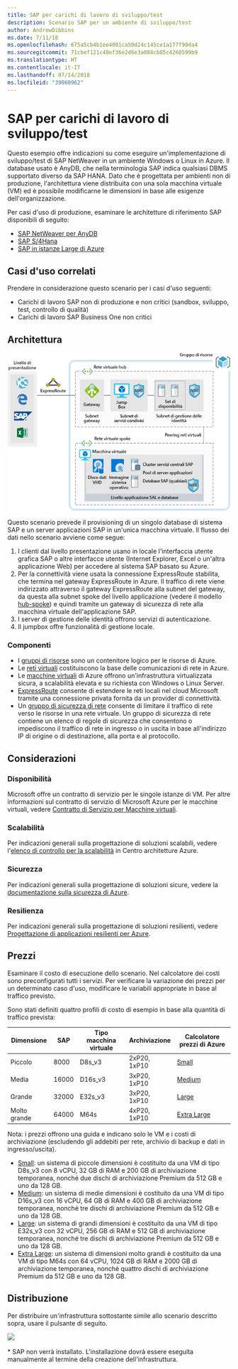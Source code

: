 ```yaml
---
title: SAP per carichi di lavoro di sviluppo/test
description: Scenario SAP per un ambiente di sviluppo/test
author: AndrewDibbins
ms.date: 7/11/18
ms.openlocfilehash: 675a5cb4b1ee4001ca50d24c145ce1a177f90da4
ms.sourcegitcommit: 71cbef121c40ef36e2d6e3a088cb85c4260599b9
ms.translationtype: HT
ms.contentlocale: it-IT
ms.lasthandoff: 07/14/2018
ms.locfileid: "39060962"
---
```

# <a name="sap-for-devtest-workloads"></a>SAP per carichi di lavoro di sviluppo/test

Questo esempio offre indicazioni su come eseguire un'implementazione di sviluppo/test di SAP NetWeaver in un ambiente Windows o Linux in Azure. Il database usato è AnyDB, che nella terminologia SAP indica qualsiasi DBMS supportato diverso da SAP HANA. Dato che è progettata per ambienti non di produzione, l'architettura viene distribuita con una sola macchina virtuale (VM) ed è possibile modificarne le dimensioni in base alle esigenze dell'organizzazione.

Per casi d'uso di produzione, esaminare le architetture di riferimento SAP disponibili di seguito:

* [SAP NetWeaver per AnyDB][sap-netweaver]
* [SAP S/4Hana][sap-hana]
* [SAP in istanze Large di Azure][sap-large]

## <a name="related-use-cases"></a>Casi d'uso correlati

Prendere in considerazione questo scenario per i casi d'uso seguenti:

* Carichi di lavoro SAP non di produzione e non critici (sandbox, sviluppo, test, controllo di qualità)
* Carichi di lavoro SAP Business One non critici

## <a name="architecture"></a>Architettura

![Diagramma](media/sap-2tier/SAP-Infra-2Tier_finalversion.png)

Questo scenario prevede il provisioning di un singolo database di sistema SAP e un server applicazioni SAP in un'unica macchina virtuale. Il flusso dei dati nello scenario avviene come segue:

1. I clienti dal livello presentazione usano in locale l'interfaccia utente grafica SAP o altre interfacce utente (Internet Explorer, Excel o un'altra applicazione Web) per accedere al sistema SAP basato su Azure.
2. Per la connettività viene usata la connessione ExpressRoute stabilita, che termina nel gateway ExpressRoute in Azure. Il traffico di rete viene indirizzato attraverso il gateway ExpressRoute alla subnet del gateway, da questa alla subnet spoke del livello applicazione (vedere il modello [hub-spoke][hub-spoke]) e quindi tramite un gateway di sicurezza di rete alla macchina virtuale dell'applicazione SAP.
3. I server di gestione delle identità offrono servizi di autenticazione.
4. Il jumpbox offre funzionalità di gestione locale.

### <a name="components"></a>Componenti

* I [gruppi di risorse](/azure/azure-resource-manager/resource-group-overview#resource-groups) sono un contenitore logico per le risorse di Azure.
* Le [reti virtuali](/azure/virtual-network/virtual-networks-overview) costituiscono la base delle comunicazioni di rete in Azure.
* Le [macchine virtuali](/azure/virtual-machines/windows/overview) di Azure offrono un'infrastruttura virtualizzata sicura, a scalabilità elevata e su richiesta con Windows o Linux Server.
* [ExpressRoute](/azure/expressroute/expressroute-introduction) consente di estendere le reti locali nel cloud Microsoft tramite una connessione privata fornita da un provider di connettività.
* Un [gruppo di sicurezza di rete](/azure/virtual-network/security-overview) consente di limitare il traffico di rete verso le risorse in una rete virtuale. Un gruppo di sicurezza di rete contiene un elenco di regole di sicurezza che consentono o impediscono il traffico di rete in ingresso o in uscita in base all'indirizzo IP di origine o di destinazione, alla porta e al protocollo. 

## <a name="considerations"></a>Considerazioni

### <a name="availability"></a>Disponibilità

 Microsoft offre un contratto di servizio per le singole istanze di VM. Per altre informazioni sul contratto di servizio di Microsoft Azure per le macchine virtuali, vedere [Contratto di Servizio per Macchine virtuali](https://azure.microsoft.com/support/legal/sla/virtual-machines).

### <a name="scalability"></a>Scalabilità

Per indicazioni generali sulla progettazione di soluzioni scalabili, vedere l'[elenco di controllo per la scalabilità][scalability] in Centro architetture Azure.

### <a name="security"></a>Sicurezza

Per indicazioni generali sulla progettazione di soluzioni sicure, vedere la [documentazione sulla sicurezza di Azure][security].

### <a name="resiliency"></a>Resilienza

Per indicazioni generali sulla progettazione di soluzioni resilienti, vedere [Progettazione di applicazioni resilienti per Azure][resiliency].

## <a name="pricing"></a>Prezzi

Esaminare il costo di esecuzione dello scenario. Nel calcolatore dei costi sono preconfigurati tutti i servizi.  Per verificare la variazione dei prezzi per un determinato caso d'uso, modificare le variabili appropriate in base al traffico previsto.

Sono stati definiti quattro profili di costo di esempio in base alla quantità di traffico prevista:

|Dimensione|SAP|Tipo macchina virtuale|Archiviazione|Calcolatore prezzi di Azure|
|----|----|-------|-------|---------------|
|Piccolo|8000|D8s_v3|2xP20, 1xP10|[Small](https://azure.com/e/9d26b9612da9466bb7a800eab56e71d1)|
|Media|16000|D16s_v3|3xP20, 1xP10|[Medium](https://azure.com/e/465bd07047d148baab032b2f461550cd)|
Grande|32000|E32s_v3|3xP20, 1xP10|[Large](https://azure.com/e/ada2e849d68b41c3839cc976000c6931)|
Molto grande|64000|M64s|4xP20, 1xP10|[Extra Large](https://azure.com/e/975fb58a965c4fbbb54c5c9179c61cef)|

Nota: i prezzi offrono una guida e indicano solo le VM e i costi di archiviazione (escludendo gli addebiti per rete, archivio di backup e dati in ingresso/uscita).

* [Small](https://azure.com/e/9d26b9612da9466bb7a800eab56e71d1): un sistema di piccole dimensioni è costituito da una VM di tipo D8s_v3 con 8 vCPU, 32 GB di RAM e 200 GB di archiviazione temporanea, nonché due dischi di archiviazione Premium da 512 GB e uno da 128 GB.
* [Medium](https://azure.com/e/465bd07047d148baab032b2f461550cd): un sistema di medie dimensioni è costituito da una VM di tipo D16s_v3 con 16 vCPU, 64 GB di RAM e 400 GB di archiviazione temporanea, nonché tre dischi di archiviazione Premium da 512 GB e uno da 128 GB.
* [Large](https://azure.com/e/ada2e849d68b41c3839cc976000c6931): un sistema di grandi dimensioni è costituito da una VM di tipo E32s_v3 con 32 vCPU, 256 GB di RAM e 512 GB di archiviazione temporanea, nonché tre dischi di archiviazione Premium da 512 GB e uno da 128 GB.
* [Extra Large](https://azure.com/e/975fb58a965c4fbbb54c5c9179c61cef): un sistema di dimensioni molto grandi è costituito da una VM di tipo M64s con 64 vCPU, 1024 GB di RAM e 2000 GB di archiviazione temporanea, nonché quattro dischi di archiviazione Premium da 512 GB e uno da 128 GB.

## <a name="deployment"></a>Distribuzione

Per distribuire un'infrastruttura sottostante simile allo scenario descritto sopra, usare il pulsante di seguito.

<a href="https://portal.azure.com/#create/Microsoft.Template/uri/https%3A%2F%2Fraw.githubusercontent.com%2Fmspnp%2Fsolution-architectures%2Fmaster%2Fapps%2Fsap-2tier%2Fazuredeploy.json" target="_blank">
    <img src="http://azuredeploy.net/deploybutton.png"/>
</a>

\* SAP non verrà installato. L'installazione dovrà essere eseguita manualmente al termine della creazione dell'infrastruttura.

<!-- links -->
[reference architecture]:  /azure/architecture/reference-architectures/sap
[resiliency]: /azure/architecture/resiliency/
[security]: /azure/security/
[scalability]: /azure/architecture/checklist/scalability
[sap-netweaver]: /azure/architecture/reference-architectures/sap/sap-netweaver
[sap-hana]: /azure/architecture/reference-architectures/sap/sap-s4hana
[sap-large]: /azure/architecture/reference-architectures/sap/hana-large-instances
[hub-spoke]: /azure/architecture/reference-architectures/hybrid-networking/hub-spoke